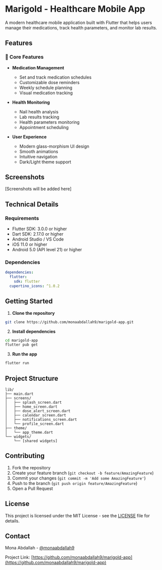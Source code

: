 # Marigold - Healthcare Mobile App

A modern healthcare mobile application built with Flutter that helps users manage their medications, track health parameters, and monitor lab results.

## Features

### 🏥 Core Features
- **Medication Management**
  - Set and track medication schedules
  - Customizable dose reminders
  - Weekly schedule planning
  - Visual medication tracking

- **Health Monitoring**
  - Nail health analysis
  - Lab results tracking
  - Health parameters monitoring
  - Appointment scheduling

- **User Experience**
  - Modern glass-morphism UI design
  - Smooth animations
  - Intuitive navigation
  - Dark/Light theme support

## Screenshots

[Screenshots will be added here]

## Technical Details

### Requirements
- Flutter SDK: 3.0.0 or higher
- Dart SDK: 2.17.0 or higher
- Android Studio / VS Code
- iOS 11.0 or higher
- Android 5.0 (API level 21) or higher

### Dependencies
```yaml
dependencies:
  flutter:
    sdk: flutter
  cupertino_icons: ^1.0.2
```

## Getting Started

1. **Clone the repository**
```bash
git clone https://github.com/monaabdallah9/marigold-app.git
```

2. **Install dependencies**
```bash
cd marigold-app
flutter pub get
```

3. **Run the app**
```bash
flutter run
```

## Project Structure
```
lib/
├── main.dart
├── screens/
│   ├── splash_screen.dart
│   ├── home_screen.dart
│   ├── dose_alert_screen.dart
│   ├── calendar_screen.dart
│   ├── notifications_screen.dart
│   └── profile_screen.dart
├── theme/
│   └── app_theme.dart
└── widgets/
    └── [shared widgets]
```

## Contributing

1. Fork the repository
2. Create your feature branch (`git checkout -b feature/AmazingFeature`)
3. Commit your changes (`git commit -m 'Add some AmazingFeature'`)
4. Push to the branch (`git push origin feature/AmazingFeature`)
5. Open a Pull Request

## License

This project is licensed under the MIT License - see the [LICENSE](LICENSE) file for details.

## Contact

Mona Abdallah - [@monaabdallah9](https://github.com/monaabdallah9)

Project Link: [https://github.com/monaabdallah9/marigold-app](https://github.com/monaabdallah9/marigold-app)
